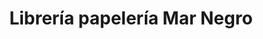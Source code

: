 ---
title: "Librería papelería Mar Negro"
url: /madrid/libreria-papeleria-mar-negro/
shop: material de oficina
---
